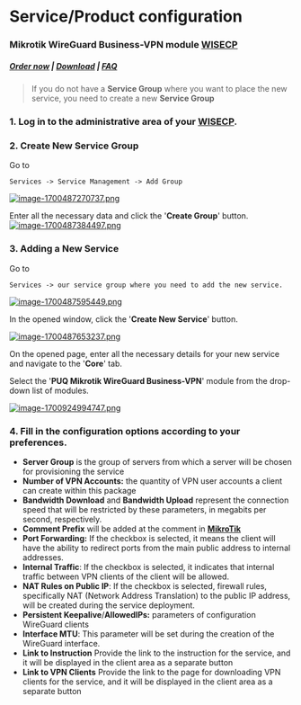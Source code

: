 # Service/Product configuration

### Mikrotik WireGuard Business-VPN module **[WISECP](https://puqcloud.com/link.php?id=78)** 

##### [Order now](https://puqcloud.com/index.php?rp=/store/wisecp-module-mikrotik-wireguard-business-vpn) | [Download](https://download.puqcloud.com/WISECP/Product/PUQ_WISECP-Mikrotik-WireGuard-Business-VPN/) | [FAQ](https://faq.puqcloud.com/)

>If you do not have a **Service Group** where you want to place the new service, you need to create a new **Service Group**

### 1. Log in to the administrative area of your **[WISECP](https://puqcloud.com/link.php?id=78)**.

### 2. Create New Service Group

Go to

```
Services -> Service Management -> Add Group
```

[![image-1700487270737.png](https://doc.puq.info/uploads/images/gallery/2023-11/scaled-1680-/image-1700487270737.png)](https://doc.puq.info/uploads/images/gallery/2023-11/image-1700487270737.png)

Enter all the necessary data and click the '**Create Group**' button.  
[![image-1700487384497.png](https://doc.puq.info/uploads/images/gallery/2023-11/scaled-1680-/image-1700487384497.png)](https://doc.puq.info/uploads/images/gallery/2023-11/image-1700487384497.png)

### 3. Adding a New Service  
  
Go to

```
Services -> our service group where you need to add the new service.
```

[![image-1700487595449.png](https://doc.puq.info/uploads/images/gallery/2023-11/scaled-1680-/image-1700487595449.png)](https://doc.puq.info/uploads/images/gallery/2023-11/image-1700487595449.png)

In the opened window, click the '**Create New Service**' button.

[![image-1700487653237.png](https://doc.puq.info/uploads/images/gallery/2023-11/scaled-1680-/image-1700487653237.png)](https://doc.puq.info/uploads/images/gallery/2023-11/image-1700487653237.png)

On the opened page, enter all the necessary details for your new service and navigate to the '**Core**' tab.  
  
Select the '**PUQ Mikrotik WireGuard Business-VPN**' module from the drop-down list of modules.

[![image-1700924994747.png](https://doc.puq.info/uploads/images/gallery/2023-11/scaled-1680-/image-1700924994747.png)](https://doc.puq.info/uploads/images/gallery/2023-11/image-1700924994747.png)

### 4. Fill in the configuration options according to your preferences.

- **Server Group** is the group of servers from which a server will be chosen for provisioning the service
- **Number of VPN Accounts:** the quantity of VPN user accounts a client can create within this package
- **Bandwidth Download** and **Bandwidth Upload** represent the connection speed that will be restricted by these parameters, in megabits per second, respectively.
- **Comment Prefix** will be added at the comment in **[MikroTik](https://mikrotik.com/)**
- **Port Forwarding:** If the checkbox is selected, it means the client will have the ability to redirect ports from the main public address to internal addresses.
- **Internal Traffic**: If the checkbox is selected, it indicates that internal traffic between VPN clients of the client will be allowed.
- **NAT Rules on Public IP**: If the checkbox is selected, firewall rules, specifically NAT (Network Address Translation) to the public IP address, will be created during the service deployment.
- **Persistent Keepalive**/**AllowedIPs:** parameters of configuration WireGuard clients
- **Interface MTU**: This parameter will be set during the creation of the WireGuard interface.
- **Link to Instruction** Provide the link to the instruction for the service, and it will be displayed in the client area as a separate button
- **Link to VPN Clients** Provide the link to the page for downloading VPN clients for the service, and it will be displayed in the client area as a separate button
